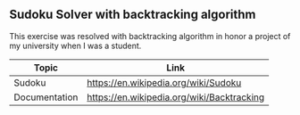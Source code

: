 ## Sudoku Solver with backtracking algorithm

This exercise was resolved with backtracking algorithm in honor a project of my university when I was a student.

| Topic         | Link                                       |
|---------------|--------------------------------------------|
| Sudoku        | https://en.wikipedia.org/wiki/Sudoku       |
| Documentation | https://en.wikipedia.org/wiki/Backtracking |
